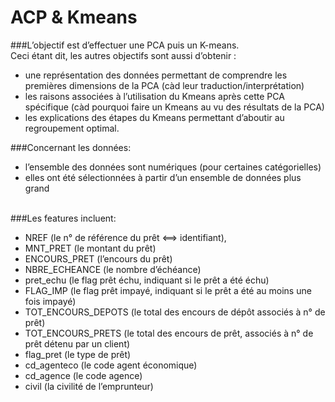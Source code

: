 # ACP & Kmeans

###L’objectif est d’effectuer une PCA puis un K-means.<br>
Ceci étant dit, les autres objectifs sont aussi d’obtenir :<br>
- une représentation des données permettant de comprendre les premières dimensions de la PCA (càd leur traduction/interprétation)<br>
- les raisons associées à l’utilisation du Kmeans après cette PCA spécifique (càd pourquoi faire un Kmeans au vu des résultats de la PCA)<br>
- les explications des étapes du Kmeans permettant d’aboutir au regroupement optimal.


###Concernant les données:<br>
- l’ensemble des données sont numériques (pour certaines catégorielles)<br>
- elles ont été sélectionnées à partir d’un ensemble de données plus grand<br><br>

###Les features incluent:<br>
- NREF (le n° de référence du prêt <==> identifiant),<br>
- MNT_PRET (le montant du prêt)<br>
- ENCOURS_PRET (l’encours du prêt)<br>
- NBRE_ECHEANCE (le nombre d’échéance)<br>
- pret_echu (le flag prêt échu, indiquant si le prêt a été échu)<br>
- FLAG_IMP (le flag prêt impayé, indiquant si le prêt a été au moins une fois impayé)<br>
- TOT_ENCOURS_DEPOTS (le total des encours de dépôt associés à n° de prêt)<br>
- TOT_ENCOURS_PRETS (le total des encours de prêt,  associés à n° de prêt détenu par un client)<br>
- flag_pret       (le type de prêt)<br>
- cd_agenteco     (le code agent économique)<br>
- cd_agence       (le code agence)<br>
- civil (la civilité de l’emprunteur)<br>
